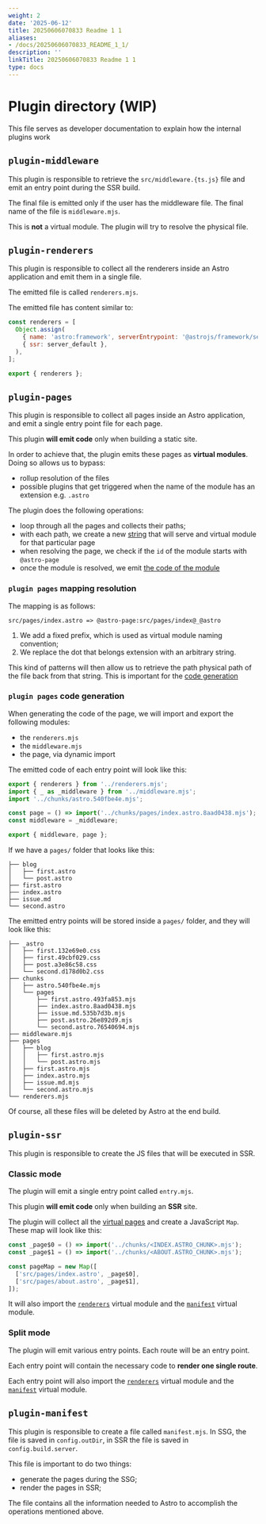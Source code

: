 ```yaml
---
weight: 2
date: '2025-06-12'
title: 20250606070833 Readme 1 1
aliases:
- /docs/20250606070833_README_1_1/
description: ''
linkTitle: 20250606070833 Readme 1 1
type: docs
---
```


# Plugin directory (WIP)

This file serves as developer documentation to explain how the internal plugins work

## `plugin-middleware`

This plugin is responsible to retrieve the `src/middleware.{ts.js}` file and emit an entry point during the SSR build.

The final file is emitted only if the user has the middleware file. The final name of the file is `middleware.mjs`.

This is **not** a virtual module. The plugin will try to resolve the physical file.

## `plugin-renderers`

This plugin is responsible to collect all the renderers inside an Astro application and emit them in a single file.

The emitted file is called `renderers.mjs`.

The emitted file has content similar to:

```js
const renderers = [
  Object.assign(
    { name: 'astro:framework', serverEntrypoint: '@astrojs/framework/server.js' },
    { ssr: server_default },
  ),
];

export { renderers };
```

## `plugin-pages`

This plugin is responsible to collect all pages inside an Astro application, and emit a single entry point file for each page.

This plugin **will emit code** only when building a static site.

In order to achieve that, the plugin emits these pages as **virtual modules**. Doing so allows us to bypass:

- rollup resolution of the files
- possible plugins that get triggered when the name of the module has an extension e.g. `.astro`

The plugin does the following operations:

- loop through all the pages and collects their paths;
- with each path, we create a new [string](#plugin-pages-mapping-resolution) that will serve and virtual module for that particular page
- when resolving the page, we check if the `id` of the module starts with `@astro-page`
- once the module is resolved, we emit [the code of the module](#plugin-pages-code-generation)

### `plugin pages` mapping resolution

The mapping is as follows:

```
src/pages/index.astro => @astro-page:src/pages/index@_@astro
```

1. We add a fixed prefix, which is used as virtual module naming convention;
2. We replace the dot that belongs extension with an arbitrary string.

This kind of patterns will then allow us to retrieve the path physical path of the
file back from that string. This is important for the [code generation](#plugin-pages-code-generation)

### `plugin pages` code generation

When generating the code of the page, we will import and export the following modules:

- the `renderers.mjs`
- the `middleware.mjs`
- the page, via dynamic import

The emitted code of each entry point will look like this:

```js
export { renderers } from '../renderers.mjs';
import { _ as _middleware } from '../middleware.mjs';
import '../chunks/astro.540fbe4e.mjs';

const page = () => import('../chunks/pages/index.astro.8aad0438.mjs');
const middleware = _middleware;

export { middleware, page };
```

If we have a `pages/` folder that looks like this:

```
├── blog
│   ├── first.astro
│   └── post.astro
├── first.astro
├── index.astro
├── issue.md
└── second.astro
```

The emitted entry points will be stored inside a `pages/` folder, and they
will look like this:

```
├── _astro
│   ├── first.132e69e0.css
│   ├── first.49cbf029.css
│   ├── post.a3e86c58.css
│   └── second.d178d0b2.css
├── chunks
│   ├── astro.540fbe4e.mjs
│   └── pages
│       ├── first.astro.493fa853.mjs
│       ├── index.astro.8aad0438.mjs
│       ├── issue.md.535b7d3b.mjs
│       ├── post.astro.26e892d9.mjs
│       └── second.astro.76540694.mjs
├── middleware.mjs
├── pages
│   ├── blog
│   │   ├── first.astro.mjs
│   │   └── post.astro.mjs
│   ├── first.astro.mjs
│   ├── index.astro.mjs
│   ├── issue.md.mjs
│   └── second.astro.mjs
└── renderers.mjs
```

Of course, all these files will be deleted by Astro at the end build.

## `plugin-ssr`

This plugin is responsible to create the JS files that will be executed in SSR.

### Classic mode

The plugin will emit a single entry point called `entry.mjs`.

This plugin **will emit code** only when building an **SSR** site.

The plugin will collect all the [virtual pages](#plugin-pages) and create
a JavaScript `Map`. These map will look like this:

```js
const _page$0 = () => import('../chunks/<INDEX.ASTRO_CHUNK>.mjs');
const _page$1 = () => import('../chunks/<ABOUT.ASTRO_CHUNK>.mjs');

const pageMap = new Map([
  ['src/pages/index.astro', _page$0],
  ['src/pages/about.astro', _page$1],
]);
```

It will also import the [`renderers`](#plugin-renderers) virtual module
and the [`manifest`](#plugin-manifest) virtual module.

### Split mode

The plugin will emit various entry points. Each route will be an entry point.

Each entry point will contain the necessary code to **render one single route**.

Each entry point will also import the [`renderers`](#plugin-renderers) virtual module
and the [`manifest`](#plugin-manifest) virtual module.

## `plugin-manifest`

This plugin is responsible to create a file called `manifest.mjs`. In SSG, the file is saved
in `config.outDir`, in SSR the file is saved in `config.build.server`.

This file is important to do two things:

- generate the pages during the SSG;
- render the pages in SSR;

The file contains all the information needed to Astro to accomplish the operations mentioned above.
